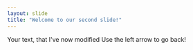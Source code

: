 ```yaml
---
layout: slide
title: "Welcome to our second slide!"
---
```

Your text, that I've now modified
Use the left arrow to go back!
